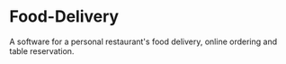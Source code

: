# Food-Delivery
A software for a personal restaurant's food delivery, online ordering and table reservation. 
